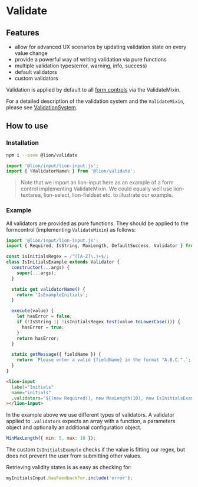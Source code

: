 # Validate

[//]: # 'AUTO INSERT HEADER PREPUBLISH'

## Features

- allow for advanced UX scenarios by updating validation state on every value change
- provide a powerful way of writing validation via pure functions
- multiple validation types(error, warning, info, success)
- default validators
- custom validators

Validation is applied by default to all [form controls](../field/docs/FormFundaments.md) via the
ValidateMixin.

For a detailed description of the validation system and the `ValidateMixin`, please see [ValidationSystem](./docs/ValidationSystem.md).

## How to use

### Installation

```sh
npm i --save @lion/validate
```

```js
import '@lion/input/lion-input.js';
import { %ValidatorName% } from '@lion/validate';
```

> Note that we import an lion-input here as an example of a form control implementing ValidateMixin.
> We could equally well use lion-textarea, lion-select, lion-fieldset etc. to illustrate our example.

### Example

All validators are provided as pure functions. They should be applied to the formcontrol (implementing
`ValidateMixin`) as follows:

```js
import '@lion/input/lion-input.js';
import { Required, IsString, MaxLength, DefaultSuccess, Validator } from '@lion/validate';

const isInitialsRegex = /^([A-Z]\.)+$/;
class IsInitialsExample extends Validator {
  constructor(...args) {
    super(...args);
  }

  static get validatorName() {
    return 'IsExampleInitials';
  }

  execute(value) {
    let hasError = false;
    if (!IsString || !isInitialsRegex.test(value.toLowerCase())) {
      hasError = true;
    }
    return hasError;
  }

  static getMessage({ fieldName }) {
    return `Please enter a valid {fieldName} in the format "A.B.C.".`;
  }
}
```

```html
<lion-input
  label="Initials"
  name="initials"
  .validators="${[new Required(), new MaxLength(10), new IsInitialsExample(null, { type: 'warning' }), new DefaultSuccess()]}"
></lion-input>
```

In the example above we use different types of validators.
A validator applied to `.validators` expects an array with a function, a parameters object and
optionally an additional configuration object.

```js
MinMaxLength({ min: 5, max: 10 });
```

The custom `IsInitialsExample` checks if the value is fitting our regex, but does not prevent the user from submitting other values.

Retrieving validity states is as easy as checking for:

```js
myInitialsInput.hasFeedbackFor.include('error');
```
